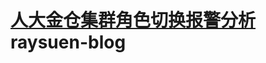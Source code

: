 # [人大金仓集群角色切换报警分析](https://github.com/raysuen/raysuen-blog/blob/main/Kingbase/%25E4%25BA%25BA%25E5%25A4%25A7%25E9%2587%2591%25E4%25BB%2593%25E9%259B%2586%25E7%25BE%25A4%25E8%25A7%2592%25E8%2589%25B2%25E5%2588%2587%25E6%258D%25A2%25E6%258A%25A5%25E8%25AD%25A6%25E5%2588%2586%25E6%259E%2590.md)raysuen-blog